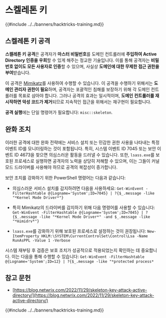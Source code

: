 # 스켈레톤 키

{{#include ../../banners/hacktricks-training.md}}

## 스켈레톤 키 공격

**스켈레톤 키 공격**은 공격자가 **마스터 비밀번호**를 도메인 컨트롤러에 **주입하여 Active Directory 인증을 우회**할 수 있게 해주는 정교한 기술입니다. 이를 통해 공격자는 **비밀번호 없이도 모든 사용자로 인증**할 수 있으며, 사실상 **도메인에 대한 무제한 접근 권한을 부여**받습니다.

이 공격은 [Mimikatz](https://github.com/gentilkiwi/mimikatz)를 사용하여 수행할 수 있습니다. 이 공격을 수행하기 위해서는 **도메인 관리자 권한이 필요**하며, 공격자는 포괄적인 침해를 보장하기 위해 각 도메인 컨트롤러를 목표로 삼아야 합니다. 그러나 공격의 효과는 일시적이며, **도메인 컨트롤러를 재시작하면 악성 코드가 제거**되므로 지속적인 접근을 위해서는 재구현이 필요합니다.

**공격 실행**에는 단일 명령어가 필요합니다: `misc::skeleton`.

## 완화 조치

이러한 공격에 대한 완화 전략에는 서비스 설치 또는 민감한 권한 사용을 나타내는 특정 이벤트 ID를 모니터링하는 것이 포함됩니다. 특히, 시스템 이벤트 ID 7045 또는 보안 이벤트 ID 4673을 찾으면 의심스러운 활동을 드러낼 수 있습니다. 또한, `lsass.exe`를 보호된 프로세스로 실행하면 공격자의 노력을 상당히 저해할 수 있으며, 이는 그들이 커널 모드 드라이버를 사용해야 하므로 공격의 복잡성이 증가합니다.

보안 조치를 강화하기 위한 PowerShell 명령어는 다음과 같습니다:

- 의심스러운 서비스 설치를 감지하려면 다음을 사용하세요: `Get-WinEvent -FilterHashtable @{Logname='System';ID=7045} | ?{$_.message -like "*Kernel Mode Driver*"}`

- 특히 Mimikatz의 드라이버를 감지하기 위해 다음 명령어를 사용할 수 있습니다: `Get-WinEvent -FilterHashtable @{Logname='System';ID=7045} | ?{$_.message -like "*Kernel Mode Driver*" -and $_.message -like "*mimidrv*"}`

- `lsass.exe`를 강화하기 위해 보호된 프로세스로 설정하는 것이 권장됩니다: `New-ItemProperty HKLM:\SYSTEM\CurrentControlSet\Control\Lsa -Name RunAsPPL -Value 1 -Verbose`

시스템 재부팅 후 검증은 보호 조치가 성공적으로 적용되었는지 확인하는 데 중요합니다. 이는 다음을 통해 수행할 수 있습니다: `Get-WinEvent -FilterHashtable @{Logname='System';ID=12} | ?{$_.message -like "*protected process*`

## 참고 문헌

- [https://blog.netwrix.com/2022/11/29/skeleton-key-attack-active-directory/](https://blog.netwrix.com/2022/11/29/skeleton-key-attack-active-directory/)

{{#include ../../banners/hacktricks-training.md}}
